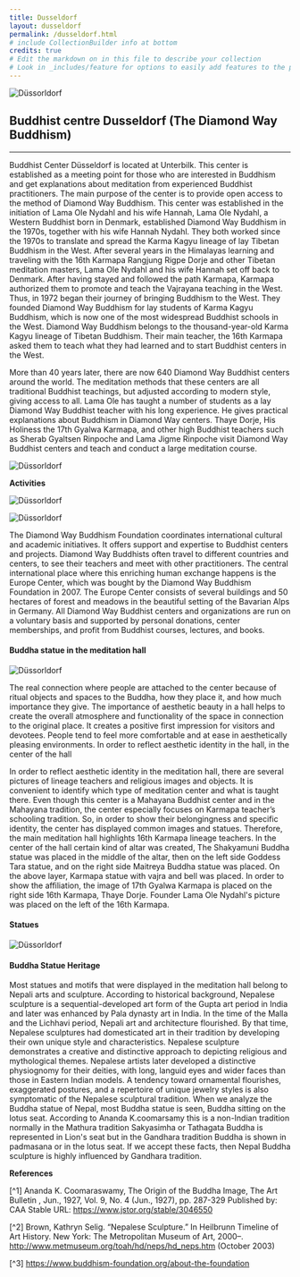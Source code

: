 ```yaml
---
title: Dusseldorf
layout: dusseldorf
permalink: /dusseldorf.html
# include CollectionBuilder info at bottom
credits: true
# Edit the markdown on in this file to describe your collection
# Look in _includes/feature for options to easily add features to the page
---
```

![Düssorldorf](https://raw.githubusercontent.com/Din977/projectstatue/main/objects/view.JPG)
## Buddhist centre Dusseldorf (The Diamond Way Buddhism)
---------------------------------------------------------

Buddhist Center Düsseldorf is located at Unterbilk. This center is established as a meeting point for those who are interested in Buddhism and get explanations about meditation from experienced Buddhist practitioners. The main purpose of the center is to provide open access to the method of Diamond Way Buddhism.
This center was established in the initiation of Lama Ole Nydahl and his wife Hannah, Lama Ole Nydahl, a Western Buddhist born in Denmark, established Diamond Way Buddhism in the 1970s, together with his wife Hannah Nydahl. They both worked since the 1970s to translate and spread the Karma Kagyu lineage of lay Tibetan Buddhism in the West. After several years in the Himalayas learning and traveling with the 16th Karmapa Rangjung Rigpe Dorje and other Tibetan meditation masters, Lama Ole Nydahl and his wife Hannah set off back to Denmark.
After having stayed and followed the path Karmapa, Karmapa authorized them to promote and teach the Vajrayana teaching in the West. Thus, in 1972 began their journey of bringing Buddhism to the West.
They founded Diamond Way Buddhism for lay students of Karma Kagyu Buddhism, which is now one of the most widespread Buddhist schools in the West. Diamond Way Buddhism belongs to the thousand-year-old Karma Kagyu lineage of Tibetan Buddhism. Their main teacher, the 16th Karmapa asked them to teach what they had learned and to start Buddhist centers in the West.

More than 40 years later, there are now 640 Diamond Way Buddhist centers around the world. The meditation methods that these centers are all traditional Buddhist teachings, but adjusted according to modern style, giving access to all. Lama Ole has taught a number of students as a lay Diamond Way Buddhist teacher with his long experience. He gives practical explanations about Buddhism in Diamond Way centers.
Thaye Dorje, His Holiness the 17th Gyalwa Karmapa, and other high Buddhist teachers such as Sherab Gyaltsen Rinpoche and Lama Jigme Rinpoche visit Diamond Way Buddhist centers and teach and conduct a large meditation course.

![Düssorldorf](https://raw.githubusercontent.com/Din977/projectstatue/main/objects/sturcture.JPG)

**Activities**

![Düssorldorf](https://raw.githubusercontent.com/Din977/projectstatue/main/objects/dact.JPG)

![Düssorldorf](https://raw.githubusercontent.com/Din977/projectstatue/main/objects/dact_1.JPG)

The Diamond Way Buddhism Foundation coordinates international cultural and academic initiatives. It offers support and expertise to Buddhist centers and projects.
Diamond Way Buddhists often travel to different countries and centers, to see their teachers and meet with other practitioners. The central international place where this enriching human exchange happens is the Europe Center, which was bought by the Diamond Way Buddhism Foundation in 2007. The Europe Center consists of several buildings and 50 hectares of forest and meadows in the beautiful setting of the Bavarian Alps in Germany.
All Diamond Way Buddhist centers and organizations are run on a voluntary basis and supported by personal donations, center memberships, and profit from Buddhist courses, lectures, and books.

 
 #### Buddha statue in the meditation hall

 
 ![Düssorldorf](https://raw.githubusercontent.com/Din977/projectstatue/main/objects/altar.JPG)

The real connection where people are attached to the center because of ritual objects and spaces to the Buddha, how they place it, and how much importance they give.
The importance of aesthetic beauty in a hall helps to create the overall atmosphere and functionality of the space in connection to the original place. It creates a positive first impression for visitors and devotees. People tend to feel more comfortable and at ease in aesthetically pleasing environments. In order to reflect aesthetic identity in the hall, in the center of the hall 

In order to reflect aesthetic identity in the meditation hall, there are several pictures of lineage teachers and religious images and objects. It is convenient to identify which type of meditation center and what is taught there. Even though this center is a Mahayana Buddhist center and in the Mahayana tradition, the center especially focuses on Karmapa teacher’s schooling tradition. So, in order to show their belongingness and specific identity, the center has displayed common images and statues. Therefore, the main meditation hall highlights 16th Karmapa lineage teachers. In the center of the hall certain kind of altar was created, The Shakyamuni Buddha statue was placed in the middle of the altar, then on the left side Goddess Tara statue, and on the right side Maitreya Buddha statue was placed. On the above layer, Karmapa statue with vajra and bell was placed.
In order to show the affiliation, the image of 17th Gyalwa Karmapa  is placed on the right side 16th Karmapa, Thaye Dorje. Founder  Lama Ole Nydahl's picture was placed on the left of the 16th Karmapa.

#### Statues


![Düssorldorf](https://raw.githubusercontent.com/Din977/projectstatue/main/objects/statue.jpg)




#### Buddha Statue Heritage


Most statues and motifs that were displayed in the meditation hall belong to Nepali arts and sculpture. According to historical background, Nepalese sculpture is a sequential-developed art form of the Gupta art period in India and later was enhanced by Pala dynasty art in India. In the time of the Malla and the Lichhavi period, Nepali art and architecture flourished. By that time, Nepalese sculptures had domesticated art in their tradition by developing their own unique style and characteristics. Nepalese sculpture demonstrates a creative and distinctive approach to depicting religious and mythological themes. Nepalese artists later developed a distinctive physiognomy for their deities, with long, languid eyes and wider faces than those in Eastern Indian models. A tendency toward ornamental flourishes, exaggerated postures, and a repertoire of unique jewelry styles is also symptomatic of the Nepalese sculptural tradition.
When we analyze the Buddha statue of Nepal, most Buddha statue is seen, Buddha sitting on the lotus seat. According to Ananda K.coomarsamy this is a non-Indian tradition normally in the Mathura tradition Sakyasimha or Tathagata Buddha is represented in Lion's seat but in the Gandhara tradition Buddha is shown in padmasana or in the lotus seat. If we accept these facts, then Nepal Buddha sculpture is highly influenced by Gandhara tradition.




**References**

[^1] Ananda K. Coomaraswamy, The Origin of the Buddha Image, The Art Bulletin , Jun., 1927, Vol. 9, No. 4 (Jun., 1927), pp. 287-329 Published by: CAA Stable URL: https://www.jstor.org/stable/3046550


[^2] Brown, Kathryn Selig. “Nepalese Sculpture.” In Heilbrunn Timeline of Art History. New York: The Metropolitan Museum of Art, 2000–. http://www.metmuseum.org/toah/hd/neps/hd_neps.htm (October 2003)

[^3] https://www.buddhism-foundation.org/about-the-foundation
